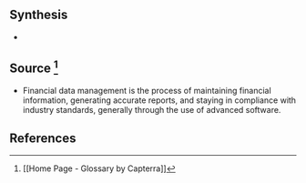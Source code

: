 ## Synthesis
- 
## Source [^1]
- Financial data management is the process of maintaining financial information, generating accurate reports, and staying in compliance with industry standards, generally through the use of advanced software.
## References

[^1]: [[Home Page - Glossary by Capterra]]